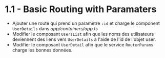 # 1.1 - Basic Routing with Paramaters

* Ajouter une route qui prend un paramètre `:id` et charge le component `UserDetails` dans _*app/containers/app.ts*_
* Modifier le composant `UsersList` afin que les noms des utilisateurs deviennent des liens vers  `UserDetails` à l'aide de l'id de l'objet user.
* Modifier le composant `UserDetail` afin que le service `RouterParams` charge les bonnes données.
